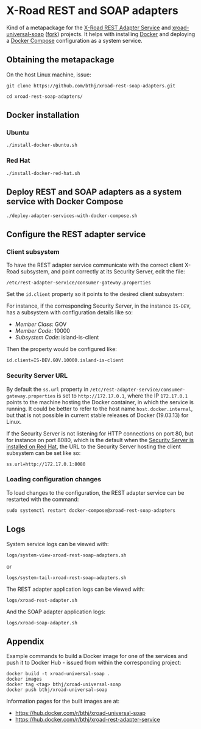 # X-Road REST and SOAP adapters

Kind of a metapackage for the [X-Road REST Adapter Service](https://github.com/nordic-institute/REST-adapter-service) and [xroad-universal-soap](https://github.com/nanndoj/xroad-universal-soap) ([fork](https://github.com/bthj/xroad-universal-soap)) projects.  It helps with installing [Docker](https://en.wikipedia.org/wiki/Docker_(software)) and deploying a [Docker Compose](https://docs.docker.com/compose/) configuration as a system service.

## Obtaining the metapackage

On the host Linux machine, issue:
```
git clone https://github.com/bthj/xroad-rest-soap-adapters.git

cd xroad-rest-soap-adapters/
```


## Docker installation

### Ubuntu

```
./install-docker-ubuntu.sh
```

### Red Hat

```
./install-docker-red-hat.sh
```

## Deploy REST and SOAP adapters as a system service with Docker Compose

```
./deploy-adapter-services-with-docker-compose.sh
```

## Configure the REST adapter service

### Client subsystem

To have the REST adapter service communicate with the correct client X-Road subsystem, and point correctly at its Security Server, edit the file:

```
/etc/rest-adapter-service/consumer-gateway.properties
```

Set the `id.client` property so it points to the desired client subsystem:

For instance, if the corresponding Security Server, in the instance `IS-DEV`, has a subsystem with configuration details like so:
- *Member Class*:  GOV
- *Member Code*:  10000
- *Subsystem Code*:  island-is-client

Then the property would be configured like:
```
id.client=IS-DEV.GOV.10000.island-is-client
```

### Security Server URL

By default the `ss.url` property in `/etc/rest-adapter-service/consumer-gateway.properties` is set to `http://172.17.0.1`, where the IP `172.17.0.1` points to the machine hosting the Docker container, in which the service is running.  It could be better to refer to the host name `host.docker.internal`, but that is not possible in current stable releases of Docker (19.03.13) for Linux.

If the Security Server is not listening for HTTP connections on port 80, but for instance on port 8080, which is the default when the [Security Server is installed on Red Hat](https://github.com/nordic-institute/X-Road/blob/master/doc/Manuals/ig-ss_x-road_v6_security_server_installation_guide_for_rhel.md), the URL to the Security Server hosting the client subsystem can be set like so:
```
ss.url=http://172.17.0.1:8080
```

### Loading configuration changes

To load changes to the configuration, the REST adapter service can be restarted with the command:
```
sudo systemctl restart docker-compose@xroad-rest-soap-adapters
```

## Logs

System service logs can be viewed with:
```
logs/system-view-xroad-rest-soap-adapters.sh
```
or
```
logs/system-tail-xroad-rest-soap-adapters.sh
```

The REST adapter application logs can be viewed with:
```
logs/xroad-rest-adapter.sh
```

And the SOAP adapter application logs:
```
logs/xroad-soap-adapter.sh
```

## Appendix

Example commands to build a Docker image for one of the services and push it to Docker Hub - issued from within the corresponding project:
```
docker build -t xroad-universal-soap .   
docker images
docker tag <tag> bthj/xroad-universal-soap
docker push bthj/xroad-universal-soap
```
Information pages for the built images are at:
- https://hub.docker.com/r/bthj/xroad-universal-soap
- https://hub.docker.com/r/bthj/xroad-rest-adapter-service
